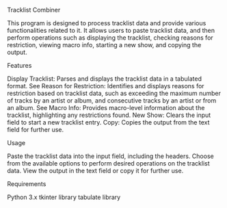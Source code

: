 Tracklist Combiner

This program is designed to process tracklist data and provide various functionalities related to it. It allows users to paste tracklist data, and then perform operations such as displaying the tracklist, checking reasons for restriction, viewing macro info, starting a new show, and copying the output.

Features

Display Tracklist: Parses and displays the tracklist data in a tabulated format.
See Reason for Restriction: Identifies and displays reasons for restriction based on tracklist data, such as exceeding the maximum number of tracks by an artist or album, and consecutive tracks by an artist or from an album.
See Macro Info: Provides macro-level information about the tracklist, highlighting any restrictions found.
New Show: Clears the input field to start a new tracklist entry.
Copy: Copies the output from the text field for further use.

Usage

Paste the tracklist data into the input field, including the headers.
Choose from the available options to perform desired operations on the tracklist data.
View the output in the text field or copy it for further use.

Requirements

Python 3.x
tkinter library
tabulate library
